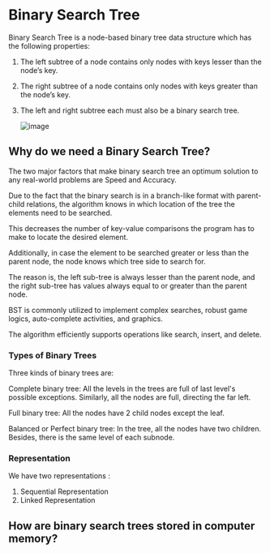 # Binary Search Tree

Binary Search Tree is a node-based binary tree data structure which has the following properties:

1. The left subtree of a node contains only nodes with keys lesser than the node’s key.

2. The right subtree of a node contains only nodes with keys greater than the node’s key.

3. The left and right subtree each must also be a binary search tree.

      ![image](https://user-images.githubusercontent.com/64080063/112709717-496a5c80-8eee-11eb-88ff-3ae04fce4328.png)
      
## Why do we need a Binary Search Tree?
The two major factors that make binary search tree an optimum solution to any real-world problems are Speed and Accuracy.

Due to the fact that the binary search is in a branch-like format with parent-child relations, the algorithm knows in which location of the tree the elements need to be searched.

This decreases the number of key-value comparisons the program has to make to locate the desired element.

Additionally, in case the element to be searched greater or less than the parent node, the node knows which tree side to search for.

The reason is, the left sub-tree is always lesser than the parent node, and the right sub-tree has values always equal to or greater than the parent node.

BST is commonly utilized to implement complex searches, robust game logics, auto-complete activities, and graphics.

The algorithm efficiently supports operations like search, insert, and delete.

### Types of Binary Trees

Three kinds of binary trees are:

Complete binary tree: All the levels in the trees are full of last level's possible exceptions. Similarly, all the nodes are full, directing the far left.

Full binary tree: All the nodes have 2 child nodes except the leaf.

Balanced or Perfect binary tree: In the tree, all the nodes have two children. Besides, there is the same level of each subnode.

### Representation

We have two representations : 

1. Sequential Representation
2. Linked Representation 


## How are binary search trees stored in computer memory?
